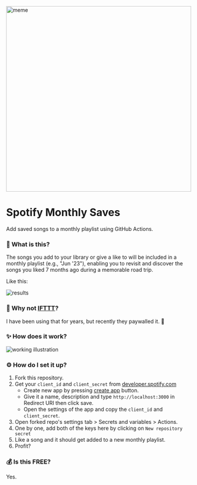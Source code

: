 <img width="500" alt="meme" src="https://github.com/tejxv/spotify-monthly-saves/assets/54097365/2012bdbe-cab7-48d8-98e2-cd4aaf370742">

# Spotify Monthly Saves
Add saved songs to a monthly playlist using GitHub Actions.

### 🧐 What is this?
The songs you add to your library or give a like to will be included in a monthly playlist (e.g., "Jun '23"), enabling you to revisit and discover the songs you liked 7 months ago during a memorable road trip.

Like this:

![results](https://github.com/tejxv/spotify-monthly-saves/assets/54097365/3e18937d-5937-4f3d-bf00-64c7380eb61d)

### 🗿 Why not [IFTTT](https://ifttt.com/applets/rC5QtGu6-add-saved-songs-to-a-monthly-playlist)?
I have been using that for years, but recently they paywalled it. 🥲
### ✨ How does it work?
<picture>
  <source media="(prefers-color-scheme: dark)" srcset="https://github-production-user-asset-6210df.s3.amazonaws.com/54097365/244024820-29c2cff5-84ec-45e5-b6ad-b5447c2494d4.svg">
  <source media="(prefers-color-scheme: light)" srcset="https://github-production-user-asset-6210df.s3.amazonaws.com/54097365/244024165-45dac8e5-66cd-44a0-9284-8d8881938000.svg">
  <img alt="working illustration" src="https://user-images.githubusercontent.com/25423296/163456779-a8556205-d0a5-45e2-ac17-42d089e3c3f8.png">
</picture>


### ⚙️ How do I set it up?
1. Fork this repository.
2. Get your ``client_id`` and ``client_secret`` from [developer.spotify.com](https://developer.spotify.com/)
    - Create new app by pressing [create app](https://developer.spotify.com/dashboard/create) button.
    - Give it a name, description and type ``http://localhost:3000`` in Redirect URI then click save.
    - Open the settings of the app and copy the ``client_id`` and ``client_secret``.
3. Open forked repo's settings tab > Secrets and variables > Actions.
4. One by one, add both of the keys here by clicking on ``New repository secret``
5. Like a song and it should get added to a new monthly playlist.
6. Profit?
### 💰 Is this FREE?
Yes.
